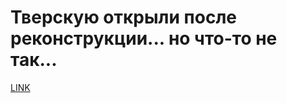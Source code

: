# Тверскую открыли после реконструкции... но что-то не так...



[LINK](https://varlamov.ru/1811247.html)